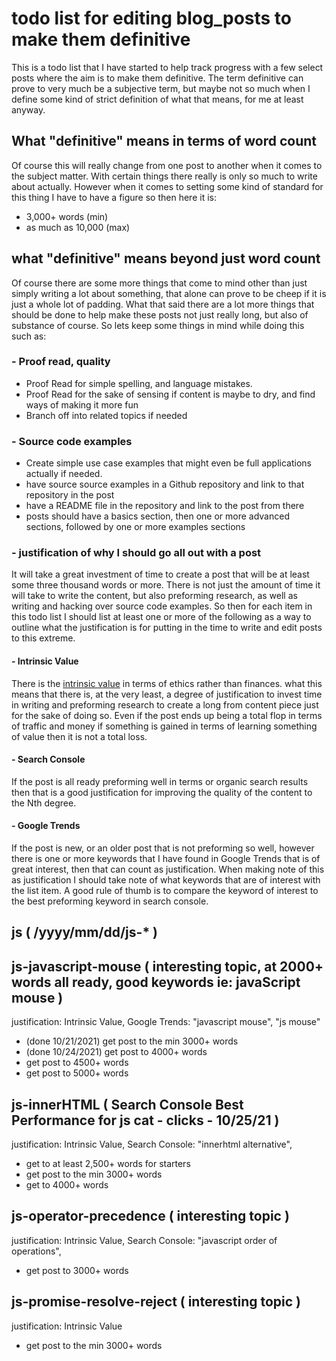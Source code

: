 # todo list for editing blog_posts to make them definitive

This is a todo list that I have started to help track progress with a few select posts where the aim is to make them definitive. The term definitive can prove to very much be a subjective term, but maybe not so much when I define some kind of strict definition of what that means, for me at least anyway.

## What "definitive" means in terms of word count

Of course this will really change from one post to another when it comes to the subject matter. With certain things there really is only so much to write about actually. However when it comes to setting some kind of standard for this thing I have to have a figure so then here it is:

* 3,000+ words (min)
* as much as 10,000 (max)

## what "definitive" means beyond just word count

Of course there are some more things that come to mind other than just simply writing a lot about something, that alone can prove to be cheep if it is just a whole lot of padding. What that said there are a lot more things that should be done to help make these posts not just really long, but also of substance of course. So lets keep some things in mind while doing this such as:

### - Proof read, quality

* Proof Read for simple spelling, and language mistakes.
* Proof Read for the sake of sensing if content is maybe to dry, and find ways of making it more fun
* Branch off into related topics if needed

### - Source code examples

* Create simple use case examples that might even be full applications actually if needed.
* have source source examples in a Github repository and link to that repository in the post
* have a README file in the repository and link to the post from there
* posts should have a basics section, then one or more advanced sections, followed by one or more examples sections

### - justification of why I should go all out with a post

It will take a great investment of time to create a post that will be at least some three thousand words or more. There is not just the amount of time it will take to write the content, but also preforming research, as well as writing and hacking over source code examples. So then for each item in this todo list I should list at least one or more of the following as a way to outline what the justification is for putting in the time to write and edit posts to this extreme.

#### - Intrinsic Value

There is the [intrinsic value](https://en.wikipedia.org/wiki/Intrinsic_value_%28ethics%29) in terms of ethics rather than finances. what this means that there is, at the very least, a degree of justification to invest time in writing and preforming research to create a long from content piece just for the sake of doing so. Even if the post ends up being a total flop in terms of traffic and money if something is gained in terms of learning something of value then it is not a total loss.

#### - Search Console 

If the post is all ready preforming well in terms or organic search results then that is a good justification for improving the quality of the content to the Nth degree.

#### - Google Trends

If the post is new, or an older post that is not preforming so well, however there is one or more keywords that I have found in Google Trends that is of great interest, then that can count as justification. When making note of this as justification I should take note of what keywords that are of interest with the list item. A good rule of thumb is to compare the keyword of interest to the best preforming keyword in search console.




<!--###### ########## ########## #######-->
## js ( /yyyy/mm/dd/js-* )
<!--###### ########## ########## #######-->


## js-javascript-mouse ( interesting topic, at 2000+ words all ready, good keywords ie: javaScript mouse )
justification: Intrinsic Value, Google Trends: "javascript mouse", "js mouse"
* (done 10/21/2021) get post to the min 3000+ words
* (done 10/24/2021) get post to 4000+ words
* get post to 4500+ words
* get post to 5000+ words


## js-innerHTML ( Search Console Best Performance for js cat - clicks - 10/25/21 )
justification: Intrinsic Value, Search Console: "innerhtml alternative", 
* get to at least 2,500+ words for starters
* get post to the min 3000+ words
* get to 4000+ words


## js-operator-precedence ( interesting topic )
justification: Intrinsic Value, Search Console: "javascript order of operations", 
* get post to 3000+ words


## js-promise-resolve-reject ( interesting topic )
justification: Intrinsic Value
* get post to the min 3000+ words


